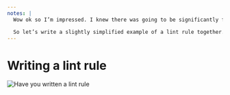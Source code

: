 ```yaml
---
notes: |
  Wow ok so I’m impressed. I knew there was going to be significantly fewer people having written a custom lint rule but I’m impressed that it’s hanging out around the 30% mark! Hopefully I will inspire a few of you to try it out after this talk and maybe we can bump that figure a little.

  So let’s write a slightly simplified example of a lint rule together. As I said earlier, there is that AST Workshop that will go into this in **way** more detail but for now we’re going to look at an absolutely crucial tool to use for writing linting rules:  AST Explorer.
---
```


# Writing a lint rule

![Have you written a lint rule](/images/lint-rule.png) <!-- .element style="height: 550px" -->

